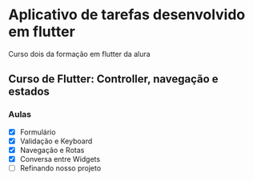 # Aplicativo de tarefas desenvolvido em flutter

Curso dois da formação em flutter da alura

## Curso de Flutter: Controller, navegação e estados

### Aulas

- [x] Formulário
- [x] Validação e Keyboard
- [x] Navegação e Rotas
- [x] Conversa entre Widgets
- [ ] Refinando nosso projeto
